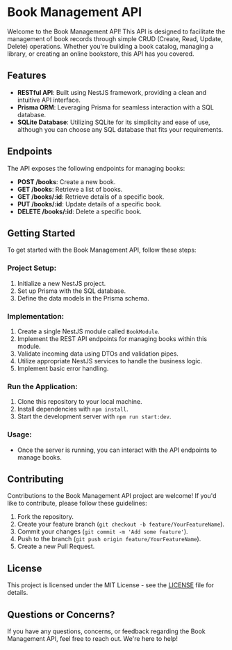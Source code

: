 # Book Management API

Welcome to the Book Management API! This API is designed to facilitate the management of book records through simple CRUD (Create, Read, Update, Delete) operations. Whether you're building a book catalog, managing a library, or creating an online bookstore, this API has you covered.

## Features
- **RESTful API**: Built using NestJS framework, providing a clean and intuitive API interface.
- **Prisma ORM**: Leveraging Prisma for seamless interaction with a SQL database.
- **SQLite Database**: Utilizing SQLite for its simplicity and ease of use, although you can choose any SQL database that fits your requirements.

## Endpoints
The API exposes the following endpoints for managing books:
- **POST /books**: Create a new book.
- **GET /books**: Retrieve a list of books.
- **GET /books/:id**: Retrieve details of a specific book.
- **PUT /books/:id**: Update details of a specific book.
- **DELETE /books/:id**: Delete a specific book.

## Getting Started
To get started with the Book Management API, follow these steps:

### Project Setup:
1. Initialize a new NestJS project.
2. Set up Prisma with the SQL database.
3. Define the data models in the Prisma schema.

### Implementation:
1. Create a single NestJS module called `BookModule`.
2. Implement the REST API endpoints for managing books within this module.
3. Validate incoming data using DTOs and validation pipes.
4. Utilize appropriate NestJS services to handle the business logic.
5. Implement basic error handling.

### Run the Application:
1. Clone this repository to your local machine.
2. Install dependencies with `npm install`.
3. Start the development server with `npm run start:dev`.

### Usage:
- Once the server is running, you can interact with the API endpoints to manage books.

## Contributing
Contributions to the Book Management API project are welcome! If you'd like to contribute, please follow these guidelines:
1. Fork the repository.
2. Create your feature branch (`git checkout -b feature/YourFeatureName`).
3. Commit your changes (`git commit -m 'Add some feature'`).
4. Push to the branch (`git push origin feature/YourFeatureName`).
5. Create a new Pull Request.

## License
This project is licensed under the MIT License - see the [LICENSE](LICENSE) file for details.

## Questions or Concerns?
If you have any questions, concerns, or feedback regarding the Book Management API, feel free to reach out. We're here to help!
